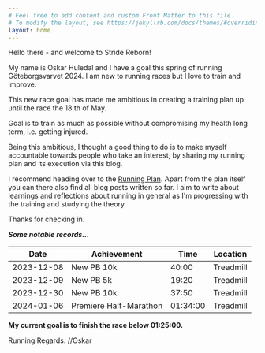 ```yaml
---
# Feel free to add content and custom Front Matter to this file.
# To modify the layout, see https://jekyllrb.com/docs/themes/#overriding-theme-defaults
layout: home
---
```


Hello there - and welcome to Stride Reborn!

My name is Oskar Huledal and I have a goal this spring of running Göteborgsvarvet 2024. I am new to running races but I love to train and improve.

This new race goal has made me ambitious in creating a training plan up until the race the 18:th of May.

Goal is to train as much as possible without compromising my health long term, i.e. getting injured.

Being this ambitious, I thought a good thing to do is to make myself accountable towards people who take an interest, by sharing my running plan and its execution via this blog.

I recommend heading over to the [Running Plan](/running-plan.markdown). Apart from the plan itself you can there also find all blog posts written so far. I aim to write about learnings and reflections about running in general as I'm progressing with the training and studying the theory.

Thanks for checking in.

***Some notable records...***

| Date       | Achievement                 | Time       | Location   |
|------------|-----------------------------|------------|------------|
| 2023-12-08 | New PB 10k                  | 40:00      | Treadmill  |
| 2023-12-09 | New PB 5k                   | 19:20      | Treadmill  |
| 2023-12-30 | New PB 10k                  | 37:50      | Treadmill  |
| 2024-01-06 | Premiere Half-Marathon      | 01:34:00   | Treadmill  |


**My current goal is to finish the race below 01:25:00.**

Running Regards. //Oskar
